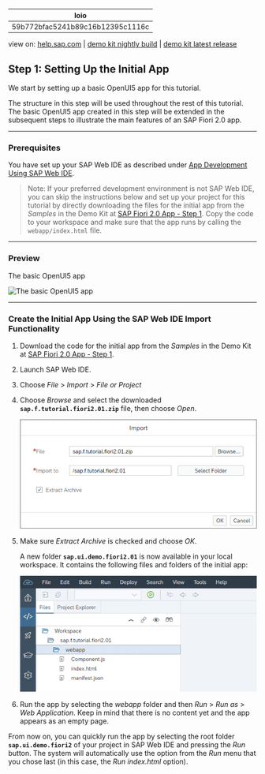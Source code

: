 | loio |
| -----|
| 59b772bfac5241b89c16b12395c1116c |

<div id="loio">

view on: [help.sap.com](https://help.sap.com/viewer/DRAFT/3237636b137e43519a20ad5513c49ccb/latest/en-US/59b772bfac5241b89c16b12395c1116c.html) | [demo kit nightly build](https://openui5nightly.hana.ondemand.com/#/topic/59b772bfac5241b89c16b12395c1116c) | [demo kit latest release](https://openui5.hana.ondemand.com/#/topic/59b772bfac5241b89c16b12395c1116c)</div>
<!-- loio59b772bfac5241b89c16b12395c1116c -->

## Step 1: Setting Up the Initial App

We start by setting up a basic OpenUI5 app for this tutorial.

The structure in this step will be used throughout the rest of this tutorial. The basic OpenUI5 app created in this step will be extended in the subsequent steps to illustrate the main features of an SAP Fiori 2.0 app.

***

<a name="loio59b772bfac5241b89c16b12395c1116c__section_kbt_wfv_mbb"/>

### Prerequisites

You have set up your SAP Web IDE as described under [App Development Using SAP Web IDE](App_Development_Using_SAP_Web_IDE_13ced94.md).

> Note:
> If your preferred development environment is not SAP Web IDE, you can skip the instructions below and set up your project for this tutorial by directly downloading the files for the initial app from the *Samples* in the Demo Kit at [SAP Fiori 2.0 App - Step 1](https://openui5.hana.ondemand.com/#/sample/sap.f.tutorial.fiori2.01/preview). Copy the code to your workspace and make sure that the app runs by calling the `webapp/index.html` file.
> 
> 

***

<a name="loio59b772bfac5241b89c16b12395c1116c__section_ed2_4dd_lbb"/>

### Preview

   
  
The basic OpenUI5 app<a name="loio59b772bfac5241b89c16b12395c1116c__fig_r1j_pst_mr"/>

 ![](loio613be5aa54644aabbd11fbbb43fd5fcc_HiRes.png "The basic OpenUI5
					app") 

***

<a name="loio59b772bfac5241b89c16b12395c1116c__section_wsp_qvv_mbb"/>

### Create the Initial App Using the SAP Web IDE Import Functionality

1.  Download the code for the initial app from the *Samples* in the Demo Kit at [SAP Fiori 2.0 App - Step 1](https://openui5.hana.ondemand.com/#/sample/sap.f.tutorial.fiori2.01/preview).

2.  Launch SAP Web IDE.

3.  Choose *File* \> *Import* \> *File or Project*

4.  Choose *Browse* and select the downloaded **`sap.f.tutorial.fiori2.01.zip`** file, then choose *Open*.

    ![](loio575893768ad24fba8d155e0dee71ad9c_HiRes.png)

5.  Make sure *Extract Archive* is checked and choose *OK*.

    A new folder **`sap.ui.demo.fiori2.01`** is now available in your local workspace. It contains the following files and folders of the initial app:

    ![](loiobc4395be3fd64b8aa49058340e92a192_HiRes.png)

6.  Run the app by selecting the *webapp* folder and then *Run* \> *Run as* \> *Web Application*. Keep in mind that there is no content yet and the app appears as an empty page.


From now on, you can quickly run the app by selecting the root folder **`sap.ui.demo.fiori2`** of your project in SAP Web IDE and pressing the *Run* button. The system will automatically use the option from the *Run* menu that you chose last \(in this case, the *Run index.html* option\).

